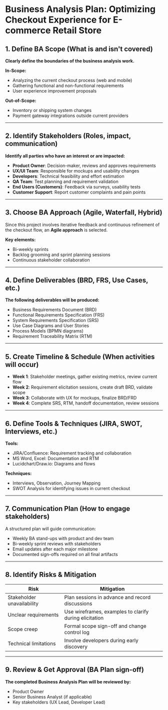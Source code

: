 # Business Analysis Plan: Optimizing Checkout Experience for E-commerce Retail Store

## 1. Define BA Scope (What is and isn't covered)

**Clearly define the boundaries of the business analysis work.**

**In-Scope:**
- Analyzing the current checkout process (web and mobile)
- Gathering functional and non-functional requirements
- User experience improvement proposals

**Out-of-Scope:**
- Inventory or shipping system changes
- Payment gateway integrations outside current providers

---

## 2. Identify Stakeholders (Roles, impact, communication)

**Identify all parties who have an interest or are impacted:**

- **Product Owner**: Decision-maker, reviews and approves requirements  
- **UX/UI Team**: Responsible for mockups and usability changes  
- **Developers**: Technical feasibility and effort estimation  
- **QA Team**: Test planning and requirement validation  
- **End Users (Customers)**: Feedback via surveys, usability tests  
- **Customer Support**: Report customer complaints and pain points  

---

## 3. Choose BA Approach (Agile, Waterfall, Hybrid)

Since this project involves iterative feedback and continuous refinement of the checkout flow, an **Agile approach** is selected.

**Key elements:**
- Bi-weekly sprints  
- Backlog grooming and sprint planning sessions  
- Continuous stakeholder collaboration

---

## 4. Define Deliverables (BRD, FRS, Use Cases, etc.)

**The following deliverables will be produced:**
- Business Requirements Document (BRD)  
- Functional Requirements Specification (FRS)  
- System Requirements Specification (SRS)  
- Use Case Diagrams and User Stories  
- Process Models (BPMN diagrams)  
- Requirement Traceability Matrix (RTM)

---

## 5. Create Timeline & Schedule (When activities will occur)

- **Week 1**: Stakeholder meetings, gather existing metrics, review current flow  
- **Week 2**: Requirement elicitation sessions, create draft BRD, validate scope  
- **Week 3**: Collaborate with UX for mockups, finalize BRD/FRD  
- **Week 4**: Complete SRS, RTM, handoff documentation, review sessions  

---

## 6. Define Tools & Techniques (JIRA, SWOT, Interviews, etc.)

**Tools:**
- JIRA/Confluence: Requirement tracking and collaboration  
- MS Word, Excel: Documentation and RTM  
- Lucidchart/Draw.io: Diagrams and flows  

**Techniques:**
- Interviews, Observation, Journey Mapping  
- SWOT Analysis for identifying issues in current checkout  

---

## 7. Communication Plan (How to engage stakeholders)

A structured plan will guide communication:

- Weekly BA stand-ups with product and dev team  
- Bi-weekly sprint reviews with stakeholders  
- Email updates after each major milestone  
- Documented sign-offs required on all final artifacts  

---

## 8. Identify Risks & Mitigation

| **Risk**                   | **Mitigation**                                                       |
|----------------------------|----------------------------------------------------------------------|
| Stakeholder unavailability | Plan sessions in advance and record discussions                     |
| Unclear requirements       | Use wireframes, examples to clarify during elicitation               |
| Scope creep                | Formal scope sign-off and change control log                         |
| Technical limitations      | Involve developers during early discovery                            |

---

## 9. Review & Get Approval (BA Plan sign-off)

**The completed Business Analysis Plan will be reviewed by:**
- Product Owner  
- Senior Business Analyst (if applicable)  
- Key stakeholders (UX Lead, Developer Lead)
